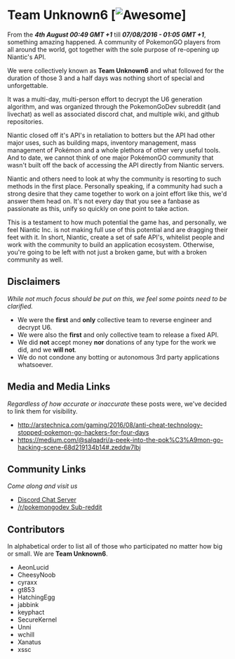 # Team Unknown6 [![Awesome](https://cdn.rawgit.com/sindresorhus/awesome/d7305f38d29fed78fa85652e3a63e154dd8e8829/media/badge.svg)]

From the _**4th August 00:49 GMT +1**_ till _**07/08/2016 - 01:05 GMT +1**_, something amazing happened.
A community of PokemonGO players from all around the world, got together with the sole purpose of re-opening up Niantic's API.

We were collectively known as **Team Unknown6** and what followed for the duration of those 3 and a half days was nothing short of special and unforgettable.

It was a multi-day, multi-person effort to decrypt the U6 generation algorithm, and was organized through the PokemonGoDev subreddit (and livechat) as well as associated discord chat, and multiple wiki, and github repositories.

Niantic closed off it's API's in retaliation to botters but the API had other major uses, such as building maps, inventory management, mass management of Pokémon and a whole plethora of other very useful tools.
And to date, we cannot think of one major PokémonGO community that wasn't built off the back of accessing the API directly from Niantic servers.

Niantic and others need to look at why the community is resorting to such methods in the first place.
Personally speaking, if a community had such a strong desire that they came together to work on a joint effort like this, we'd answer them head on.
It's not every day that you see a fanbase as passionate as this, unify so quickly on one point to take action.

This is a testament to how much potential the game has, and personally, we feel Niantic Inc. is not making full use of this potential and are dragging their feet with it.
In short, Niantic, create a set of safe API's, whitelist people and work with the community to build an application ecosystem.
Otherwise, you're going to be left with not just a broken game, but with a broken community as well.

## Disclaimers

_While not much focus should be put on this, we feel some points need to be clarified._

* We were the **first** and **only** collective team to reverse engineer and decrypt U6.
* We were also the **first** and only collective team to release a fixed API.
* We did **not** accept money **nor** donations of any type for the work we did, and we **will not**.
* We do not condone any botting or autonomous 3rd party applications whatsoever.

## Media and Media Links

_Regardless of how accurate or inaccurate_ these posts were, we've decided to link them for visibility.

* http://arstechnica.com/gaming/2016/08/anti-cheat-technology-stopped-pokemon-go-hackers-for-four-days
* https://medium.com/@salqadri/a-peek-into-the-pok%C3%A9mon-go-hacking-scene-68d219134b14#.zeddw7lbj


## Community Links ##

_Come along and visit us_

* [Discord Chat Server](https://discord.gg/dKTSHZC)
* [/r/pokemongodev Sub-reddit](https://www.reddit.com/r/pokemongodev/)

## Contributors

In alphabetical order to list all of those who participated no matter how big or small. We are **Team Unknown6**.

* AeonLucid
* CheesyNoob
* cyraxx
* gt853
* HatchingEgg
* jabbink
* keyphact
* SecureKernel
* Unni
* wchill
* Xanatus
* xssc
